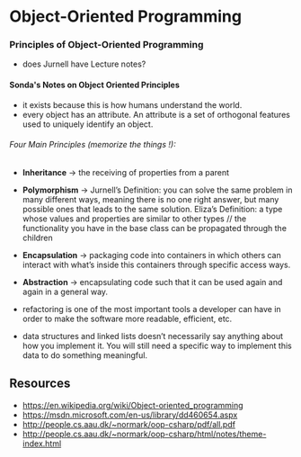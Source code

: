 # Object-Oriented Programming

### Principles of Object-Oriented Programming
* does Jurnell have Lecture notes?


#### Sonda's Notes on Object Oriented Principles
* it exists because this is how humans understand the world.
* every object has an attribute. An attribute is a set of orthogonal features used to uniquely identify an object.
###### Four Main Principles (memorize the things	!):
  * **Inheritance** → the receiving of properties from a parent
  * **Polymorphism** → Jurnell’s Definition: you can solve the same problem in many different ways, meaning there is no one right answer, but many possible ones that leads to the same solution. Eliza’s Definition: a type whose values and properties are similar to other types // the functionality you have in the base class can be propagated through the children
  * **Encapsulation** → packaging code into containers in which others can interact with what’s inside this containers through specific access ways.
  * **Abstraction** → encapsulating code such that it can be used again and again in a general way.

* refactoring is one of the most important tools a developer can have in order to make the software more readable, efficient, etc.
* data structures and linked lists doesn’t necessarily say anything about how you implement it. You will still need a specific way to implement this data to do something meaningful.


## Resources
* https://en.wikipedia.org/wiki/Object-oriented_programming
* https://msdn.microsoft.com/en-us/library/dd460654.aspx
* http://people.cs.aau.dk/~normark/oop-csharp/pdf/all.pdf
* http://people.cs.aau.dk/~normark/oop-csharp/html/notes/theme-index.html
